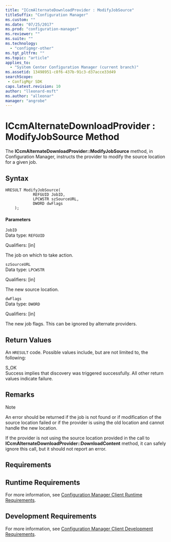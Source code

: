 ```yaml
---
title: "ICcmAlternateDownloadProvider : ModifyJobSource"
titleSuffix: "Configuration Manager"
ms.custom: ""
ms.date: "07/25/2017"
ms.prod: "configuration-manager"
ms.reviewer: ""
ms.suite: ""
ms.technology:
  - "configmgr-other"
ms.tgt_pltfrm: ""
ms.topic: "article"
applies_to:
  - "System Center Configuration Manager (current branch)"
ms.assetid: 13498951-c8f6-437b-91c3-d37acce33d49
searchScope:
 - ConfigMgr SDK
caps.latest.revision: 10
author: "lleonard-msft"
ms.author: "alleonar"
manager: "angrobe"
---
```

# ICcmAlternateDownloadProvider : ModifyJobSource Method
The **ICcmAlternateDownloadProvider::ModifyJobSource** method, in Configuration Manager, instructs the provider to modify the source location for a given job.  

## Syntax  

```  
HRESULT ModifyJobSource(  
            REFGUID JobID,   
            LPCWSTR szSourceURL,   
            DWORD dwFlags  
    );  

```  

#### Parameters  
 `JobID`  
 Data type: `REFGUID`  

 Qualifiers: [in]  

 The job on which to take action.  

 `szSourceURL`  
 Data type: `LPCWSTR`  

 Qualifiers: [in]  

 The new source location.  

 `dwFlags`  
 Data type: `DWORD`  

 Qualifiers: [in]  

 The new job flags. This can be ignored by alternate providers.  

## Return Values  
 An `HRESULT` code. Possible values include, but are not limited to, the following:  

 S_OK  
 Success implies that discovery was triggered successfully. All other return values indicate failure.  

## Remarks  

> [!NOTE]
>  An error should be returned if the job is not found or if modification of the source location failed or if the provider is using the old location and cannot handle the new location.  
>   
>  If the provider is not using the source location provided in the call to **ICcmAlternateDownloadProvider::DownloadContent** method, it can safely ignore this call, but it should not report an error.  

## Requirements  

## Runtime Requirements  
 For more information, see [Configuration Manager Client Runtime Requirements](../../../../../develop/core/reqs/client-runtime-requirements.md).  

## Development Requirements  
 For more information, see [Configuration Manager Client Development Requirements](../../../../../develop/core/reqs/client-development-requirements.md).
